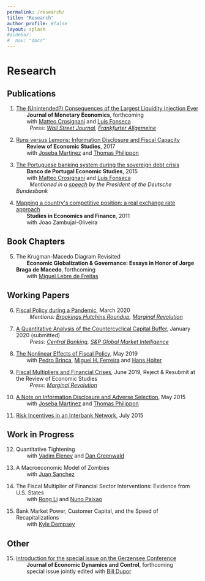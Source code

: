 ```yaml
---
permalink: /research/
title: "Research"
author_profile: #false
layout: splash
#sidebar:
#  nav: "docs"
---
```


# Research

## Publications
1. [The (Unintended?) Consequences of the Largest Liquidity Injection Ever](https://s3.amazonaws.com/real.stlouisfed.org/wp/2017/2017-039.pdf)<br/>
&nbsp;&nbsp;&nbsp;&nbsp;&nbsp;&nbsp; **Journal of Monetary Economics**, forthcoming <br/>
&nbsp;&nbsp;&nbsp;&nbsp;&nbsp;&nbsp; with [Matteo Crosignani](http://matteocrosignani.com/) and [Luis Fonseca](http://www.luispfonseca.com/)  
&nbsp;&nbsp;&nbsp;&nbsp;&nbsp;&nbsp;&nbsp;&nbsp; *Press: [Wall Street Journal](https://www.wsj.com/articles/fed-paper-looks-at-unintended-consequences-of-largest-liquidity-injection-ever-1486748614), [Frankfurter Allgemeine](http://blogs.faz.net/fazit/2016/01/06/was-kann-die-ezb-7140/)* 

2. [Runs versus Lemons: Information Disclosure and Fiscal Capacity](https://mfariacastro.github.io/files/runs_versus_lemons.pdf)  
&nbsp;&nbsp;&nbsp;&nbsp;&nbsp;&nbsp; **Review of Economic Studies**, 2017  
&nbsp;&nbsp;&nbsp;&nbsp;&nbsp;&nbsp; with [Joseba Martinez](http://www.josebamartinez.me/) and [Thomas Philippon](http://pages.stern.nyu.edu/~tphilipp/) 

3. [The Portuguese banking system during the sovereign debt crisis](https://mfariacastro.github.io/files/CCF2015.pdf)  
&nbsp;&nbsp;&nbsp;&nbsp;&nbsp;&nbsp; **Banco de Portugal Economic Studies**, 2015  
&nbsp;&nbsp;&nbsp;&nbsp;&nbsp;&nbsp; with [Matteo Crosignani](http://matteocrosignani.com/) and [Luis Fonseca](http://www.luispfonseca.com/)  
&nbsp;&nbsp;&nbsp;&nbsp;&nbsp;&nbsp;&nbsp;&nbsp; *Mentioned in a [speech](https://www.bundesbank.de/Redaktion/EN/Reden/2015/2015_12_10_weidmann.html) by the President of the Deutsche Bundesbank*

4. [Mapping a country's competitive position: a real exchange rate approach](http://www.emeraldinsight.com/doi/abs/10.1108/10867371111141981)  
&nbsp;&nbsp;&nbsp;&nbsp;&nbsp;&nbsp; **Studies in Economics and Finance**, 2011  
&nbsp;&nbsp;&nbsp;&nbsp;&nbsp;&nbsp; with Joao Zambujal-Oliveira

## Book Chapters
5. The Krugman-Macedo Diagram Revisited <br/>
&nbsp;&nbsp;&nbsp;&nbsp;&nbsp;&nbsp; **Economic Globalization & Governance: Essays in Honor of Jorge Braga de Macedo**, forthcoming  
&nbsp;&nbsp;&nbsp;&nbsp;&nbsp;&nbsp; with [Miguel Lebre de Freitas](https://mlebredefreitas.wordpress.com/) 

## Working Papers
6. [Fiscal Policy during a Pandemic](https://mfariacastro.github.io/files/Covid_March2020.pdf), March 2020 <br/>
&nbsp;&nbsp;&nbsp;&nbsp;&nbsp;&nbsp;&nbsp;&nbsp; *Mentions: [Brookings Hutchins Roundup](https://www.brookings.edu/blog/up-front/2020/03/26/hutchins-roundup-unemployment-insurance-information-channels-and-more/), [Marginal Revolution](https://marginalrevolution.com/marginalrevolution/2020/03/tuesday-assorted-links-256.html)*  

7. [A Quantitative Analysis of the Countercyclical Capital Buffer](https://s3.amazonaws.com/real.stlouisfed.org/wp/2019/2019-008.pdf), January 2020 (submitted)<br/>
&nbsp;&nbsp;&nbsp;&nbsp;&nbsp;&nbsp;&nbsp;&nbsp; *Press: [Central Banking](https://www.centralbanking.com/central-banks/financial-stability/macro-prudential/4339026/raising-ccybs-could-have-greatly-mitigated-2008-crisis-st-louis-fed-paper), [S&P Global Market Intelligence](https://www.spglobal.com/marketintelligence/en/news-insights/latest-news-headlines/53971866)*  

8. [The Nonlinear Effects of Fiscal Policy](https://s3.amazonaws.com/real.stlouisfed.org/wp/2019/2019-015.pdf), May 2019<br/> 
&nbsp;&nbsp;&nbsp;&nbsp;&nbsp;&nbsp; with [Pedro Brinca](http://pedrobrinca.pt/), [Miguel H. Ferreira](https://sites.google.com/view/miguelhferreira) and [Hans Holter](https://sites.google.com/site/hansaholter/)

9. [Fiscal Multipliers and Financial Crises](https://s3.amazonaws.com/real.stlouisfed.org/wp/2018/2018-023.pdf), June 2019, Reject & Resubmit at the Review of Economic Studies <br/>
&nbsp;&nbsp;&nbsp;&nbsp;&nbsp;&nbsp;&nbsp;&nbsp; *Press: [Marginal Revolution](http://marginalrevolution.com/marginalrevolution/2016/11/kind-countercyclical-fiscal-policy-best.html)*  

10. [A Note on Information Disclosure and Adverse Selection](https://mfariacastro.github.io/files/Note_Information_Disclosure.pdf), May 2015<br/> 
&nbsp;&nbsp;&nbsp;&nbsp;&nbsp;&nbsp; with [Joseba Martinez](http://www.josebamartinez.me/) and [Thomas Philippon](http://pages.stern.nyu.edu/~tphilipp/)  

11. [Risk Incentives in an Interbank Network](https://mfariacastro.github.io/files/interbank_networks.pdf), July 2015 


## Work in Progress
12. Quantitative Tightening <br/>
&nbsp;&nbsp;&nbsp;&nbsp;&nbsp;&nbsp; with [Vadim Elenev](https://sites.google.com/site/vadimelenevfinance/) and [Dan Greenwald](http://www.dlgreenwald.com/)

13. A Macroeconomic Model of Zombies <br/> 
&nbsp;&nbsp;&nbsp;&nbsp;&nbsp;&nbsp; with [Juan Sanchez](https://sites.google.com/view/juanmsanchezweb/home)

14. The Fiscal Multiplier of Financial Sector Interventions: Evidence from U.S. States <br/> 
&nbsp;&nbsp;&nbsp;&nbsp;&nbsp;&nbsp; with [Rong Li](http://rongli.weebly.com/) and [Nuno Paixao](https://sites.google.com/view/nunopaixao/)

15. Bank Market Power, Customer Capital, and the Speed of Recapitalizations <br/> 
&nbsp;&nbsp;&nbsp;&nbsp;&nbsp;&nbsp; with [Kyle Dempsey](https://sites.google.com/site/kylepatrickdempsey/home)

## Other
15. [Introduction for the special issue on the Gerzensee Conference](https://www.sciencedirect.com/science/article/pii/S0165188920300397)<br/>
&nbsp;&nbsp;&nbsp;&nbsp;&nbsp;&nbsp; **Journal of Economic Dynamics and Control**, forthcoming <br/>
&nbsp;&nbsp;&nbsp;&nbsp;&nbsp;&nbsp; special issue jointly edited with [Bill Dupor](https://billdupor.weebly.com/)
